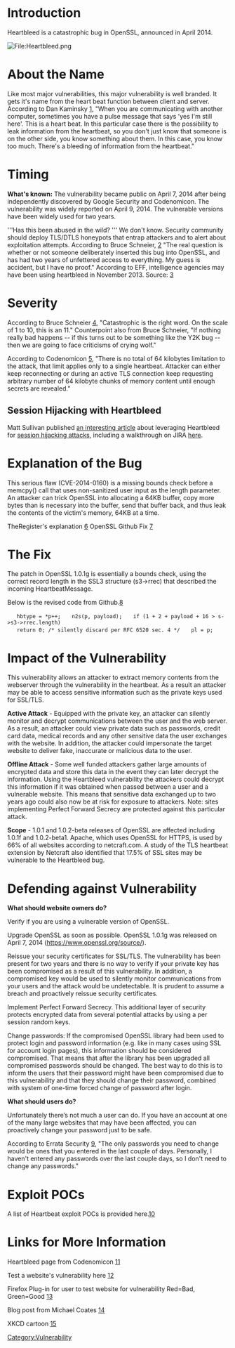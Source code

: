 # Introduction

Heartbleed is a catastrophic bug in OpenSSL, announced in April 2014.

![<File:Heartbleed.png>](Heartbleed.png "File:Heartbleed.png")

# About the Name

Like most major vulnerabilities, this major vulnerability is well
branded. It gets it's name from the heart beat function between client
and server. According to Dan Kaminsky
[1](https://itunes.apple.com/us/podcast/apm-marketplace-tech-report/id73330855),
"When you are communicating with another computer, sometimes you have a
pulse message that says 'yes I'm still here'. This is a heart beat. In
this particular case there is the possibility to leak information from
the heartbeat, so you don't just know that someone is on the other side,
you know something about them. In this case, you know too much. There's
a bleeding of information from the heartbeat."

# Timing

**What's known:** The vulnerability became public on April 7, 2014 after
being independently discovered by Google Security and Codenomicon. The
vulnerability was widely reported on April 9, 2014. The vulnerable
versions have been widely used for two years.

'''Has this been abused in the wild? ''' We don't know. Security
community should deploy TLS/DTLS honeypots that entrap attackers and to
alert about exploitation attempts. According to Bruce Schneier,
[2](https://www.schneier.com/blog/archives/2014/04/heartbleed.html) "The
real question is whether or not someone deliberately inserted this bug
into OpenSSL, and has had two years of unfettered access to everything.
My guess is accident, but I have no proof." According to EFF,
intelligence agencies may have been using heartbleed in November 2013.
Source:
[3](https://www.eff.org/deeplinks/2014/04/wild-heart-were-intelligence-agencies-using-heartbleed-november-2013)

# Severity

According to Bruce Schneier
[4](https://www.schneier.com/blog/archives/2014/04/heartbleed.html),
"Catastrophic is the right word. On the scale of 1 to 10, this is an
11." Counterpoint also from Bruce Schneier, "If nothing really bad
happens -- if this turns out to be something like the Y2K bug -- then we
are going to face criticisms of crying wolf."

According to Codenomicon [5](http://heartbleed.com/), "There is no total
of 64 kilobytes limitation to the attack, that limit applies only to a
single heartbeat. Attacker can either keep reconnecting or during an
active TLS connection keep requesting arbitrary number of 64 kilobyte
chunks of memory content until enough secrets are revealed."

## Session Hijacking with Heartbleed

Matt Sullivan published [an interesting
article](https://www.mattslifebytes.com/?p=533) about leveraging
Heartbleed for [session hijacking
attacks](Session_hijacking_attack "wikilink"), including a walkthrough
on JIRA [here](https://www.mattslifebytes.com/?p=533).

# Explanation of the Bug

This serious flaw (CVE-2014-0160) is a missing bounds check before a
memcpy() call that uses non-sanitized user input as the length
parameter. An attacker can trick OpenSSL into allocating a 64KB buffer,
copy more bytes than is necessary into the buffer, send that buffer
back, and thus leak the contents of the victim's memory, 64KB at a time.

TheRegister's explanation
[6](http://www.theregister.co.uk/2014/04/09/heartbleed_explained/)
OpenSSL Github Fix
[7](http://git.openssl.org/gitweb/?p=openssl.git;a=commitdiff;h=96db902)

# The Fix

The patch in OpenSSL 1.0.1g is essentially a bounds check, using the
correct record length in the SSL3 structure (s3-\>rrec) that described
the incoming HeartbeatMessage.

Below is the revised code from
Github.[8](http://git.openssl.org/gitweb/?p=openssl.git;a=commitdiff;h=731f431497f463f3a2a97236fe0187b11c44aead)

`   hbtype = *p++;`
`   n2s(p, payload);`
`   if (1 + 2 + payload + 16 > s->s3->rrec.length)`
`   return 0; /* silently discard per RFC 6520 sec. 4 */`
`   pl = p;`

# Impact of the Vulnerability

This vulnerability allows an attacker to extract memory contents from
the webserver through the vulnerability in the heartbeat. As a result an
attacker may be able to access sensitive information such as the private
keys used for SSL/TLS.

**Active Attack** - Equipped with the private key, an attacker can
silently monitor and decrypt communications between the user and the web
server. As a result, an attacker could view private data such as
passwords, credit card data, medical records and any other sensitive
data the user exchanges with the website. In addition, the attacker
could impersonate the target website to deliver fake, inaccurate or
malicious data to the user.

**Offline Attack** - Some well funded attackers gather large amounts of
encrypted data and store this data in the event they can later decrypt
the information. Using the Heartbleed vulnerability the attackers could
decrypt this information if it was obtained when passed between a user
and a vulnerable website. This means that sensitive data exchanged up to
two years ago could also now be at risk for exposure to attackers. Note:
sites implementing Perfect Forward Secrecy are protected against this
particular attack.

**Scope** - 1.0.1 and 1.0.2-beta releases of OpenSSL are affected
including 1.0.1f and 1.0.2-beta1. Apache, which uses OpenSSL for HTTPS,
is used by 66% of all websites according to netcraft.com. A study of the
TLS heartbeat extension by Netcraft also identified that 17.5% of SSL
sites may be vulnerable to the Heartbleed bug.

# Defending against Vulnerability

**What should website owners do?**

Verify if you are using a vulnerable version of OpenSSL.

Upgrade OpenSSL as soon as possible. OpenSSL 1.0.1g was released on
April 7, 2014 (https://www.openssl.org/source/).

Reissue your security certificates for SSL/TLS. The vulnerability has
been present for two years and there is no way to verify if your private
key has been compromised as a result of this vulnerability. In addition,
a compromised key would be used to silently monitor communications from
your users and the attack would be undetectable. It is prudent to assume
a breach and proactively reissue security certificates.

Implement Perfect Forward Secrecy. This additional layer of security
protects encrypted data from several potential attacks by using a per
session random keys.

Change passwords: If the compromised OpenSSL library had been used to
protect login and password information (e.g. like in many cases using
SSL for account login pages), this information should be considered
compromised. That means that after the library has been upgraded all
compromised passwords should be changed. The best way to do this is to
inform the users that their password might have been compromised due to
this vulnerability and that they should change their password, combined
with system of one-time forced change of password after login.

**What should users do?**

Unfortunately there’s not much a user can do. If you have an account at
one of the many large websites that may have been affected, you can
proactively change your password just to be safe.

According to Errata Security
[9](http://blog.erratasec.com/2014/04/yes-you-might-have-to-change-your.html#.U0blvq1dWv0),
"The only passwords you need to change would be ones that you entered in
the last couple of days. Personally, I haven't entered any passwords
over the last couple days, so I don't need to change any passwords."

# Exploit POCs

A list of Heartbeat exploit POCs is provided
here.[10](https://blog.bugcrowd.com/heartbleed-exploit-yet/)

# Links for More Information

Heartbleed page from Codenomicon [11](http://heartbleed.com/)

Test a website's vulnerability here [12](http://filippo.io/Heartbleed/)

Firefox Plug-in for user to test website for vulnerability Red=Bad,
Green=Good
[13](https://addons.mozilla.org/en-US/firefox/addon/heartbleed-checker/)

Blog post from Michael Coates
[14](http://blog.shapesecurity.com/heartbleed-bug-places-encrypted-user-data-and-webservers-at-risk)

XKCD cartoon [15](https://xkcd.com/1353)

[Category:Vulnerability](Category:Vulnerability "wikilink")